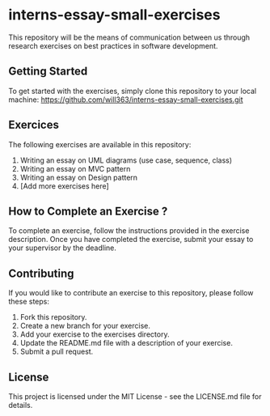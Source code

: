 # interns-essay-small-exercises
This repository will be the means of communication between us through research exercises on best practices in software development.

## Getting Started
To get started with the exercises, simply clone this repository to your local machine:
https://github.com/will363/interns-essay-small-exercises.git

## Exercices
The following exercises are available in this repository:
1. Writing an essay on UML diagrams (use case, sequence, class)
2. Writing an essay on MVC pattern
3. Writing an essay on Design pattern
4. [Add more exercises here]

## How to Complete an Exercise ?
To complete an exercise, follow the instructions provided in the exercise description. Once you have completed the exercise, submit your essay to your supervisor by the deadline.

## Contributing
If you would like to contribute an exercise to this repository, please follow these steps:

1. Fork this repository.
2. Create a new branch for your exercise.
3. Add your exercise to the exercises directory.
4. Update the README.md file with a description of your exercise.
5. Submit a pull request.

## License
This project is licensed under the MIT License - see the LICENSE.md file for details.
